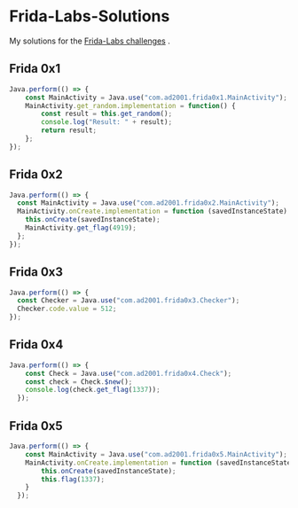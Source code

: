 # Frida-Labs-Solutions

My solutions for the [Frida-Labs challenges](https://github.com/DERE-ad2001/Frida-Labs) .

## Frida 0x1

```javascript
Java.perform(() => {
    const MainActivity = Java.use("com.ad2001.frida0x1.MainActivity");
    MainActivity.get_random.implementation = function() {
        const result = this.get_random();
        console.log("Result: " + result);
        return result;
    };
});
```

## Frida 0x2

```javascript
Java.perform(() => {
  const MainActivity = Java.use("com.ad2001.frida0x2.MainActivity");
  MainActivity.onCreate.implementation = function (savedInstanceState) {
    this.onCreate(savedInstanceState);
    MainActivity.get_flag(4919);
  };
});
```

## Frida 0x3

```javascript
Java.perform(() => {
  const Checker = Java.use("com.ad2001.frida0x3.Checker");
  Checker.code.value = 512;
});
```

## Frida 0x4
```javascript
Java.perform(() => {
    const Check = Java.use("com.ad2001.frida0x4.Check");
    const check = Check.$new();
    console.log(check.get_flag(1337));
  });
```
  
## Frida 0x5
```javascript
Java.perform(() => {
    const MainActivity = Java.use("com.ad2001.frida0x5.MainActivity");
    MainActivity.onCreate.implementation = function (savedInstanceState) {
        this.onCreate(savedInstanceState);
        this.flag(1337);
    }
  });
  
```

